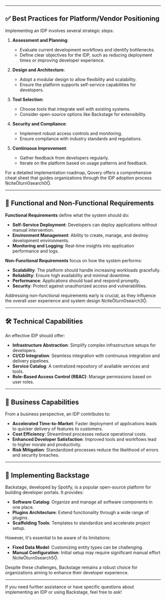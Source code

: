 

---

## ✅ Best Practices for Platform/Vendor Positioning

Implementing an IDP involves several strategic steps:

1. **Assessment and Planning**:
   - Evaluate current development workflows and identify bottlenecks.
   - Define clear objectives for the IDP, such as reducing deployment times or improving developer experience.

2. **Design and Architecture**:
   - Adopt a modular design to allow flexibility and scalability.
   - Ensure the platform supports self-service capabilities for developers.

3. **Tool Selection**:
   - Choose tools that integrate well with existing systems.
   - Consider open-source options like Backstage for extensibility.

4. **Security and Compliance**:
   - Implement robust access controls and monitoring.
   - Ensure compliance with industry standards and regulations.

5. **Continuous Improvement**:
   - Gather feedback from developers regularly.
   - Iterate on the platform based on usage patterns and feedback.

For a detailed implementation roadmap, Qovery offers a comprehensive cheat sheet that guides organizations through the IDP adoption process citeturn0search0.

---

## 🔧 Functional and Non-Functional Requirements

**Functional Requirements** define what the system should do:

- **Self-Service Deployment**: Developers can deploy applications without manual intervention.
- **Environment Management**: Ability to create, manage, and destroy development environments.
- **Monitoring and Logging**: Real-time insights into application performance and logs.

**Non-Functional Requirements** focus on how the system performs:

- **Scalability**: The platform should handle increasing workloads gracefully.
- **Reliability**: Ensure high availability and minimal downtime.
- **Performance**: Applications should load and respond promptly.
- **Security**: Protect against unauthorized access and vulnerabilities.

Addressing non-functional requirements early is crucial, as they influence the overall user experience and system design citeturn0search3.

---

## 🛠️ Technical Capabilities

An effective IDP should offer:

- **Infrastructure Abstraction**: Simplify complex infrastructure setups for developers.
- **CI/CD Integration**: Seamless integration with continuous integration and delivery pipelines.
- **Service Catalog**: A centralized repository of available services and tools.
- **Role-Based Access Control (RBAC)**: Manage permissions based on user roles.

---

## 💼 Business Capabilities

From a business perspective, an IDP contributes to:

- **Accelerated Time-to-Market**: Faster deployment of applications leads to quicker delivery of features to customers.
- **Cost Efficiency**: Streamlined processes reduce operational costs.
- **Enhanced Developer Satisfaction**: Improved tools and workflows lead to higher morale and productivity.
- **Risk Mitigation**: Standardized processes reduce the likelihood of errors and security breaches.

---

## 🧪 Implementing Backstage

Backstage, developed by Spotify, is a popular open-source platform for building developer portals. It provides:

- **Software Catalog**: Organize and manage all software components in one place.
- **Plugins Architecture**: Extend functionality through a wide range of plugins.
- **Scaffolding Tools**: Templates to standardize and accelerate project setup.

However, it's essential to be aware of its limitations:

- **Fixed Data Model**: Customizing entity types can be challenging.
- **Manual Configuration**: Initial setup may require significant manual effort citeturn0search5.

Despite these challenges, Backstage remains a robust choice for organizations aiming to enhance their developer experience.

---

If you need further assistance or have specific questions about implementing an IDP or using Backstage, feel free to ask! 
